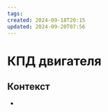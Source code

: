 ```yaml
---
tags: 
created: 2024-09-18T20:15
updated: 2024-09-20T07:56
---
```

# КПД двигателя

## Контекст
- 

